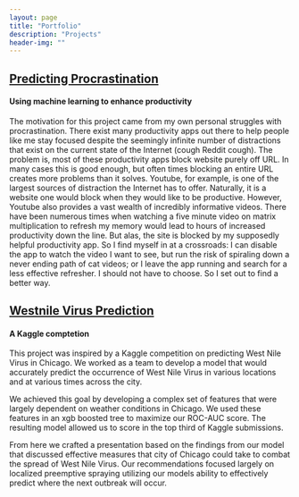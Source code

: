 ```yaml
---
layout: page
title: "Portfolio"
description: "Projects"
header-img: ""
---
```

## [Predicting Procrastination](https://github.com/rtjeannier/productivity_learner)
#### Using machine learning to enhance productivity
The motivation for this project came from my own personal struggles with procrastination. There exist many productivity apps out there to help people like me stay focused despite the seemingly infinite number of distractions that exist on the current state of the Internet (cough Reddit cough). The problem is, most of these productivity apps block website purely off URL. In many cases this is good enough, but often times blocking an entire URL creates more problems than it solves. Youtube, for example, is one of the largest sources of distraction the Internet has to offer. Naturally, it is a website one would block when they would like to be productive. However, Youtube also provides a vast wealth of incredibly informative videos. There have been numerous times when watching a five minute video on matrix multiplication to refresh my memory would lead to hours of increased productivity down the line. But alas, the site is blocked by my supposedly helpful productivity app. So I find myself in at a crossroads: I can disable the app to watch the video I want to see, but run the risk of spiraling down a never ending path of cat videos; or I leave the app running and search for a less effective refresher. I should not have to choose. So I set out to find a better way.

##  [Westnile Virus Prediction](https://github.com/rtjeannier/westnile-chicago)
#### A Kaggle comptetion
This project was inspired by a Kaggle competition on predicting West Nile Virus in Chicago. We worked as a team to develop a model that would accurately predict the occurrence of West Nile Virus in various locations and at various times across the city.

We achieved this goal by developing a complex set of features that were largely dependent on weather conditions in Chicago. We used these features in an xgb boosted tree to maximize our ROC-AUC score. The resulting model allowed us to score in the top third of Kaggle submissions.

From here we crafted a presentation based on the findings from our model that discussed effective measures that city of Chicago could take to combat the spread of West Nile Virus. Our recommendations focused largely on localized preemptive spraying utilizing our models ability to effectively predict where the next outbreak will occur.
